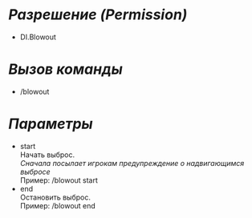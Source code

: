 # _Разрешение (Permission)_
* DI.Blowout

# _Вызов команды_
* /blowout

# _Параметры_

* start<br>
Начать выброс.<br>
_Сначала посылает игрокам предупреждение о надвигающимся выбросе_<br>
Пример: /blowout start
* end<br>
Остановить выброс.<br>
Пример: /blowout end
